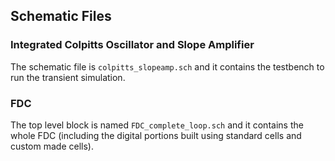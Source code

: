 ## Schematic Files

### Integrated Colpitts Oscillator and Slope Amplifier

The schematic file is `colpitts_slopeamp.sch` and it contains the testbench to run the transient simulation.

### FDC

The top level block is named `FDC_complete_loop.sch` and it contains the whole FDC (including the digital portions built using standard cells and custom made cells).